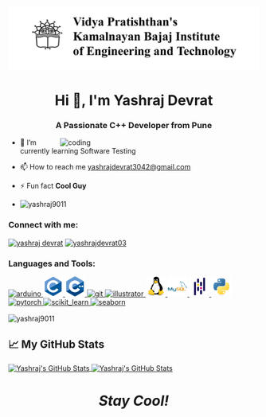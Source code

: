 
![Logo](https://github.com/yashraj9011/yashraj9011/blob/main/1554202042-Vidya%20Pratishthans%20Kamalnayan%20Bajaj%20Institute%20of%20Engineering%20and%20Technology%2C%20Baramati%20b.jpg)

<h1 align="center">Hi 👋, I'm Yashraj Devrat</h1>
<h3 align="center">A Passionate C++ Developer from Pune</h3>
<img align="right"alt="coding"width="400"src="https://cdn.dribbble.com/users/1059583/screenshots/4171367/coding-freak.gif">

 - 🌱 I’m currently learning Software Testing

- 📫 How to reach me yashrajdevrat3042@gmail.com

- ⚡ Fun fact **Cool Guy**

- <p align="left"> <img src="https://komarev.com/ghpvc/?username=yashraj9011&label=Profile%20views&color=0e75b6&style=flat" alt="yashraj9011" /> </p>


<h3 align="left">Connect with me:</h3>
<p align="left">
<a href="https://linkedin.com/in/yashraj devrat" target="blank"><img align="center" src="https://raw.githubusercontent.com/rahuldkjain/github-profile-readme-generator/master/src/images/icons/Social/linked-in-alt.svg" alt="yashraj devrat" height="30" width="40" /></a>
<a href="https://www.hackerrank.com/yashrajdevrat03" target="blank"><img align="center" src="https://raw.githubusercontent.com/rahuldkjain/github-profile-readme-generator/master/src/images/icons/Social/hackerrank.svg" alt="yashrajdevrat03" height="30" width="40" /></a>
</p>

<h3 align="left">Languages and Tools:</h3>
<p align="left"> <a href="https://www.arduino.cc/" target="_blank" rel="noreferrer"> <img src="https://cdn.worldvectorlogo.com/logos/arduino-1.svg" alt="arduino" width="40" height="40"/> </a> <a href="https://www.cprogramming.com/" target="_blank" rel="noreferrer"> <img src="https://raw.githubusercontent.com/devicons/devicon/master/icons/c/c-original.svg" alt="c" width="40" height="40"/> </a> <a href="https://www.w3schools.com/cpp/" target="_blank" rel="noreferrer"> <img src="https://raw.githubusercontent.com/devicons/devicon/master/icons/cplusplus/cplusplus-original.svg" alt="cplusplus" width="40" height="40"/> </a> <a href="https://git-scm.com/" target="_blank" rel="noreferrer"> <img src="https://www.vectorlogo.zone/logos/git-scm/git-scm-icon.svg" alt="git" width="40" height="40"/> </a> <a href="https://www.adobe.com/in/products/illustrator.html" target="_blank" rel="noreferrer"> <img src="https://www.vectorlogo.zone/logos/adobe_illustrator/adobe_illustrator-icon.svg" alt="illustrator" width="40" height="40"/> </a> <a href="https://www.linux.org/" target="_blank" rel="noreferrer"> <img src="https://raw.githubusercontent.com/devicons/devicon/master/icons/linux/linux-original.svg" alt="linux" width="40" height="40"/> </a> <a href="https://www.mysql.com/" target="_blank" rel="noreferrer"> <img src="https://raw.githubusercontent.com/devicons/devicon/master/icons/mysql/mysql-original-wordmark.svg" alt="mysql" width="40" height="40"/> </a> <a href="https://pandas.pydata.org/" target="_blank" rel="noreferrer"> <img src="https://raw.githubusercontent.com/devicons/devicon/2ae2a900d2f041da66e950e4d48052658d850630/icons/pandas/pandas-original.svg" alt="pandas" width="40" height="40"/> </a> <a href="https://www.python.org" target="_blank" rel="noreferrer"> <img src="https://raw.githubusercontent.com/devicons/devicon/master/icons/python/python-original.svg" alt="python" width="40" height="40"/> </a> <a href="https://pytorch.org/" target="_blank" rel="noreferrer"> <img src="https://www.vectorlogo.zone/logos/pytorch/pytorch-icon.svg" alt="pytorch" width="40" height="40"/> </a> <a href="https://scikit-learn.org/" target="_blank" rel="noreferrer"> <img src="https://upload.wikimedia.org/wikipedia/commons/0/05/Scikit_learn_logo_small.svg" alt="scikit_learn" width="40" height="40"/> </a> <a href="https://seaborn.pydata.org/" target="_blank" rel="noreferrer"> <img src="https://seaborn.pydata.org/_images/logo-mark-lightbg.svg" alt="seaborn" width="40" height="40"/> </a> </p>

<p><img align="center" src="https://github-readme-streak-stats.herokuapp.com/?user=yashraj9011&" alt="yashraj9011" /></p>


## 📈 My GitHub Stats

<a href="https://github.com/ansh121/ansh121">
  <img align="center" src="https://github-readme-stats.vercel.app/api/top-langs/?username=yashraj9011&theme=gotham" alt="Yashraj's GitHub Stats" />
</a>
<a href="https://github.com/ansh121/ansh121">
  <img align="center" src="https://github-readme-stats.vercel.app/api?username=yashraj9011&show_icons=true&theme=gotham" alt="Yashraj's GitHub Stats" />
</a>
<h1 align='center'><i>Stay Cool!</i></h1>

